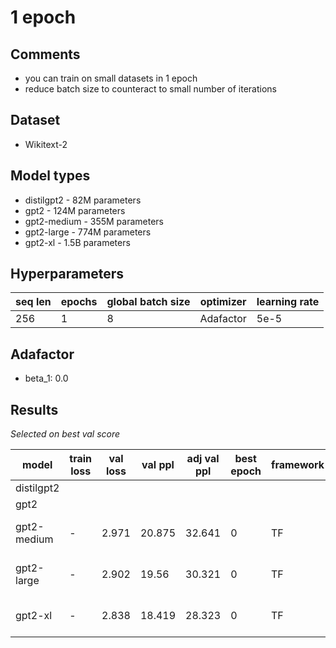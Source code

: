 # 1 epoch

## Comments

-   you can train on small datasets in 1 epoch
-   reduce batch size to counteract to small number of iterations

## Dataset

-   Wikitext-2

## Model types

-   distilgpt2 - 82M parameters
-   gpt2 - 124M parameters
-   gpt2-medium - 355M parameters
-   gpt2-large - 774M parameters
-   gpt2-xl - 1.5B parameters

## Hyperparameters

| seq len | epochs | global batch size | optimizer | learning rate |
| ------- | ------ | ----------------- | --------- | ------------- |
| 256     | 1      | 8                 | Adafactor | 5e-5          |

## Adafactor

-   beta_1: 0.0

## Results

_Selected on best val score_

| model       | train loss | val loss | val ppl | adj val ppl | best epoch | framework | run                 |
| ----------- | ---------- | -------- | ------- | ----------- | ---------- | --------- | ------------------- |
| distilgpt2  |
| gpt2        |
| gpt2-medium | -          | 2.971    | 20.875  | 32.641      | 0          | TF        | clear-puddle-793    |
| gpt2-large  | -          | 2.902    | 19.56   | 30.321      | 0          | TF        | cerulean-sunset-794 |
| gpt2-xl     | -          | 2.838    | 18.419  | 28.323      | 0          | TF        | morning-vortex-795  |
